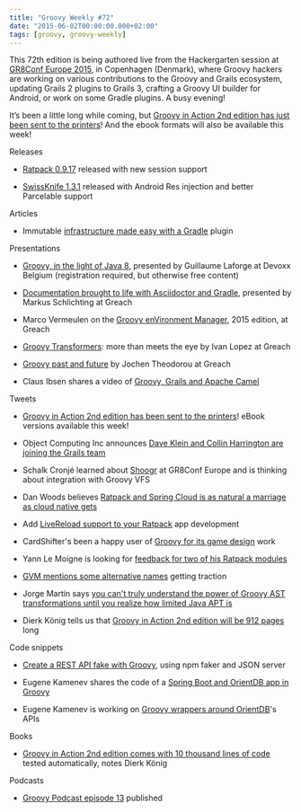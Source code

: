 ```yaml
---
title: "Groovy Weekly #72"
date: "2015-06-02T00:00:00.000+02:00"
tags: [groovy, groovy-weekly]
---
```


This 72th edition is being authored live from the Hackergarten session at [GR8Conf Europe 2015](http://gr8conf.eu/#/), in Copenhagen (Denmark), where Groovy hackers are working on various contributions to the Groovy and Grails ecosystem, updating Grails 2 plugins to Grails 3, crafting a Groovy UI builder for Android, or work on some Gradle plugins. A busy evening!

  

It’s been a little long while coming, but [Groovy in Action 2nd edition has just been sent to the printers](https://twitter.com/mittie/status/604634440065761280)! And the ebook formats will also be available this week!

Releases

*   [Ratpack 0.9.17](http://ratpack.io/versions/0.9.17) released with new session support
    
*   [SwissKnife 1.3.1](https://twitter.com/arasthel92/status/603990688481615875) released with Android Res injection and better Parcelable support
    

Articles

*   Immutable [infrastructure made easy with a Gradle](https://boxfuse.com/blog/gradle-plugin.html) plugin
    

Presentations

*   [Groovy, in the light of Java 8](https://www.parleys.com/tutorial/groovy-light-java-8-1), presented by Guillaume Laforge at Devoxx Belgium (registration required, but otherwise free content)
    
*   [Documentation brought to life with Asciidoctor and Gradle](http://greachconf.com/speakers/markus-schlichting-documentation-brought-to-life-asciidoctor-gradle/), presented by Markus Schlichting at Greach
    
*   Marco Vermeulen on the [Groovy enVironment Manager](http://greachconf.com/speakers/marco-vermeulen-groovy-environment-manager-2015/), 2015 edition, at Greach
    
*   [Groovy Transformers](http://greachconf.com/speakers/ivan-lopez-ast-groovy-transformers-more-than-meets-the-eye/): more than meets the eye by Ivan Lopez at Greach
    
*   [Groovy past and future](http://greachconf.com/speakers/jochen-theodorou-groovy-past-and-future/) by Jochen Theodorou at Greach
    
*   Claus Ibsen shares a video of [Groovy, Grails and Apache Camel](https://twitter.com/davsclaus/status/603480717390172160)
    

Tweets

*   [Groovy in Action 2nd edition has been sent to the printers](https://twitter.com/mittie/status/604634440065761280)! eBook versions available this week!
    
*   Object Computing Inc announces [Dave Klein and Collin Harrington are joining the Grails team](https://twitter.com/ObjectComputing/status/605496734265925632)
    
*   Schalk Cronjé learned about [Shoogr](https://twitter.com/ysb33r/status/605693295164051456) at GR8Conf Europe and is thinking about integration with Groovy VFS
    
*   Dan Woods believes [Ratpack and Spring Cloud is as natural a marriage as cloud native gets](https://twitter.com/danveloper/status/605602603016310784)
    
*   Add [LiveReload support to your Ratpack](https://twitter.com/ratpackweb/status/604446744198266881) app development
    
*   CardShifter's been a happy user of [Groovy for its game design](https://twitter.com/Cardshifter/status/604423648640925696) work
    
*   Yann Le Moigne is looking for [feedback for two of his Ratpack modules](https://twitter.com/LeMoigneY/status/604310642737074177)
    
*   [GVM mentions some alternative names](https://twitter.com/sdkmanager/status/604002646530342912) getting traction
    
*   Jorge Martín says [you can't truly understand the power of Groovy AST transformations until you realize how limited Java APT is](https://twitter.com/arasthel92/status/603843044950020096)
    
*   Dierk König tells us that [Groovy in Action 2nd edition will be 912 pages](https://twitter.com/mittie/status/603286822396010496) long
    

Code snippets

*   [Create a REST API fake with Groovy](https://twitter.com/grooscript/status/605058483604570112), using npm faker and JSON server
    
*   Eugene Kamenev shares the code of a [Spring Boot and OrientDB app in Groovy](https://twitter.com/eugenekamenev/status/604248101927391232)
    
*   Eugene Kamenev is working on [Groovy wrappers around OrientDB](https://github.com/eugene-kamenev/orientdb-groovy)'s APIs
    

Books

*   [Groovy in Action 2nd edition comes with 10 thousand lines of code](https://twitter.com/mittie/status/605349387892604928) tested automatically, notes Dierk König
    

Podcasts

*   [Groovy Podcast episode 13](https://twitter.com/groovypodcast/status/603575371255033856) published